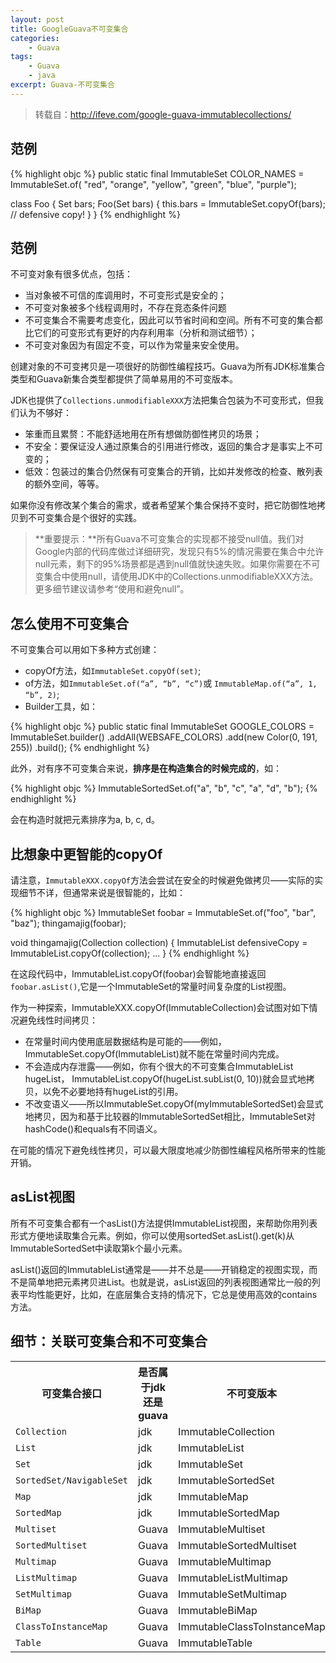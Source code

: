 ```yaml
---
layout: post
title: GoogleGuava不可变集合
categories:
    - Guava
tags:
    - Guava
    - java
excerpt: Guava-不可变集合    
---
```


>转载自：http://ifeve.com/google-guava-immutablecollections/

## 范例

{% highlight objc %}
public static final ImmutableSet<String> COLOR_NAMES = ImmutableSet.of(
        "red",
        "orange",
        "yellow",
        "green",
        "blue",
        "purple");

class Foo {
    Set<Bar> bars;
    Foo(Set<Bar> bars) {
        this.bars = ImmutableSet.copyOf(bars); // defensive copy!
    }
}
{% endhighlight %}

## 范例

不可变对象有很多优点，包括：

* 当对象被不可信的库调用时，不可变形式是安全的；
* 不可变对象被多个线程调用时，不存在竞态条件问题
* 不可变集合不需要考虑变化，因此可以节省时间和空间。所有不可变的集合都比它们的可变形式有更好的内存利用率（分析和测试细节）；
* 不可变对象因为有固定不变，可以作为常量来安全使用。

创建对象的不可变拷贝是一项很好的防御性编程技巧。Guava为所有JDK标准集合类型和Guava新集合类型都提供了简单易用的不可变版本。

JDK也提供了`Collections.unmodifiableXXX`方法把集合包装为不可变形式，但我们认为不够好：

* 笨重而且累赘：不能舒适地用在所有想做防御性拷贝的场景；
* 不安全：要保证没人通过原集合的引用进行修改，返回的集合才是事实上不可变的；
* 低效：包装过的集合仍然保有可变集合的开销，比如并发修改的检查、散列表的额外空间，等等。

如果你没有修改某个集合的需求，或者希望某个集合保持不变时，把它防御性地拷贝到不可变集合是个很好的实践。

>**重要提示：**所有Guava不可变集合的实现都不接受null值。我们对Google内部的代码库做过详细研究，发现只有5%的情况需要在集合中允许null元素，剩下的95%场景都是遇到null值就快速失败。如果你需要在不可变集合中使用null，请使用JDK中的Collections.unmodifiableXXX方法。更多细节建议请参考“使用和避免null”。

## 怎么使用不可变集合

不可变集合可以用如下多种方式创建：

* copyOf方法，如`ImmutableSet.copyOf(set)`;
* of方法，如`ImmutableSet.of(“a”, “b”, “c”)`或 `ImmutableMap.of(“a”, 1, “b”, 2)`;
* Builder工具，如：

{% highlight objc %}
public static final ImmutableSet<Color> GOOGLE_COLORS =
        ImmutableSet.<Color>builder()
            .addAll(WEBSAFE_COLORS)
            .add(new Color(0, 191, 255))
            .build();
{% endhighlight %}

此外，对有序不可变集合来说，**排序是在构造集合的时候完成的**，如：

{% highlight objc %}
ImmutableSortedSet.of("a", "b", "c", "a", "d", "b");
{% endhighlight %}

会在构造时就把元素排序为a, b, c, d。

## 比想象中更智能的copyOf

请注意，`ImmutableXXX.copyOf`方法会尝试在安全的时候避免做拷贝——实际的实现细节不详，但通常来说是很智能的，比如：

{% highlight objc %}
ImmutableSet<String> foobar = ImmutableSet.of("foo", "bar", "baz");
thingamajig(foobar);

void thingamajig(Collection<String> collection) {
    ImmutableList<String> defensiveCopy = ImmutableList.copyOf(collection);
    ...
}
{% endhighlight %}

在这段代码中，ImmutableList.copyOf(foobar)会智能地直接返回`foobar.asList()`,它是一个ImmutableSet的常量时间复杂度的List视图。

作为一种探索，ImmutableXXX.copyOf(ImmutableCollection)会试图对如下情况避免线性时间拷贝：

* 在常量时间内使用底层数据结构是可能的——例如，ImmutableSet.copyOf(ImmutableList)就不能在常量时间内完成。
* 不会造成内存泄露——例如，你有个很大的不可变集合ImmutableList<String>
hugeList， ImmutableList.copyOf(hugeList.subList(0, 10))就会显式地拷贝，以免不必要地持有hugeList的引用。
* 不改变语义——所以ImmutableSet.copyOf(myImmutableSortedSet)会显式地拷贝，因为和基于比较器的ImmutableSortedSet相比，ImmutableSet对hashCode()和equals有不同语义。

在可能的情况下避免线性拷贝，可以最大限度地减少防御性编程风格所带来的性能开销。

## asList视图

所有不可变集合都有一个asList()方法提供ImmutableList视图，来帮助你用列表形式方便地读取集合元素。例如，你可以使用sortedSet.asList().get(k)从ImmutableSortedSet中读取第k个最小元素。

asList()返回的ImmutableList通常是——并不总是——开销稳定的视图实现，而不是简单地把元素拷贝进List。也就是说，asList返回的列表视图通常比一般的列表平均性能更好，比如，在底层集合支持的情况下，它总是使用高效的contains方法。

## 细节：关联可变集合和不可变集合

<table width="100%">
	<tbody>
		<tr>
			<th width="20%">可变集合接口</th>
			<th width="25%">是否属于jdk还是guava</th>
			<th width="55%">不可变版本</th>
		</tr>
		<tr>
			<td>
				<code class="v-code">Collection</code>
			</td>
			<td>jdk</td>
			<td>ImmutableCollection</td>
		</tr>
		<tr>
			<td>
				<code class="v-code">List</code>
			</td>
			<td>jdk</td>
			<td>ImmutableList</td>
		</tr>
		<tr>
			<td>
				<code class="v-code">Set</code>
			</td>
			<td>jdk</td>
			<td>ImmutableSet</td>
		</tr>
		<tr>
			<td>
				<code class="v-code">SortedSet/NavigableSet</code>
			</td>
			<td>jdk</td>
			<td>ImmutableSortedSet</td>
		</tr>
		<tr>
			<td>
				<code class="v-code">Map</code>
			</td>
			<td>jdk</td>
			<td>ImmutableMap</td>
		</tr>
		<tr>
			<td>
				<code class="v-code">SortedMap</code>
			</td>
			<td>jdk</td>
			<td>ImmutableSortedMap</td>
		</tr>
		<tr>
			<td>
				<code class="v-code">Multiset</code>
			</td>
			<td>Guava</td>
			<td>ImmutableMultiset</td>
		</tr>
		<tr>
			<td>
				<code class="v-code">SortedMultiset</code>
			</td>
			<td>Guava</td>
			<td>ImmutableSortedMultiset</td>
		</tr>
		<tr>
			<td>
				<code class="v-code">Multimap</code>
			</td>
			<td>Guava</td>
			<td>ImmutableMultimap</td>
		</tr>
		<tr>
			<td>
				<code class="v-code">ListMultimap</code>
			</td>
			<td>Guava</td>
			<td>ImmutableListMultimap</td>
		</tr>
		<tr>
			<td>
				<code class="v-code">SetMultimap</code>
			</td>
			<td>Guava</td>
			<td>ImmutableSetMultimap</td>
		</tr>
		<tr>
			<td>
				<code class="v-code">BiMap</code>
			</td>
			<td>Guava</td>
			<td>ImmutableBiMap</td>
		</tr>
		<tr>
			<td>
				<code class="v-code">ClassToInstanceMap</code>
			</td>
			<td>Guava</td>
			<td>ImmutableClassToInstanceMap</td>
		</tr>
		<tr>
			<td>
				<code class="v-code">Table</code>
			</td>
			<td>Guava</td>
			<td>ImmutableTable</td>
		</tr>
	</tbody>
</table>

